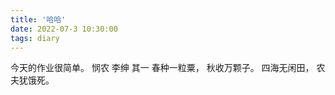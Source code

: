 ```yaml
---
title: '哈哈'
date: 2022-07-3 10:30:00
tags: diary
---
```

今天的作业很简单。
     悯农
   李绅 其一
春种一粒粟，
秋收万颗子。
四海无闲田，
农夫犹饿死。
